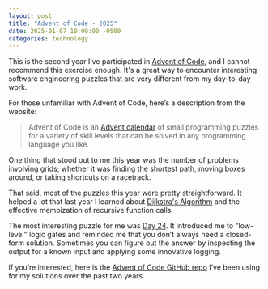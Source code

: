 ```yaml
---
layout: post
title: "Advent of Code - 2025"
date: 2025-01-07 10:00:00 -0500
categories: technology
---
```


This is the second year I’ve participated in
[Advent of Code](https://adventofcode.com/), and I cannot recommend this
exercise enough. It's a great way to encounter interesting software engineering
puzzles that are very different from my day-to-day work.

For those unfamiliar with Advent of Code, here’s a description from the website:

> Advent of Code is an
> [Advent calendar](https://en.wikipedia.org/wiki/Advent_calendar) of small
> programming puzzles for a variety of skill levels that can be solved in any
> programming language you like.

One thing that stood out to me this year was the number of problems involving
grids; whether it was finding the shortest path, moving boxes around, or taking
shortcuts on a racetrack.

That said, most of the puzzles this year were pretty straightforward. It helped
a lot that last year I learned about
[Dijkstra's Algorithm](https://en.wikipedia.org/wiki/Dijkstra%27s_algorithm) and
the effective memoization of recursive function calls.

The most interesting puzzle for me was
[Day 24](https://adventofcode.com/2024/day/24). It introduced me to "low-level"
logic gates and reminded me that you don’t always need a closed-form solution.
Sometimes you can figure out the answer by inspecting the output for a known
input and applying some innovative logging.

If you’re interested, here is the
[Advent of Code GitHub repo](https://github.com/paulvanbrenk/advent-of-code)
I’ve been using for my solutions over the past two years.
